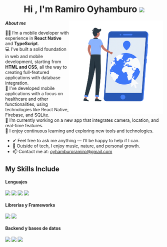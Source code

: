 <h1 align="center"><b>Hi , I'm Ramiro Oyhamburo </b><img src="https://media.giphy.com/media/hvRJCLFzcasrR4ia7z/giphy.gif" width="35"></h1>
<!--  -->
<img align="right" width=300px alt="Mobile Developer" src="./assets/mobile-dev.png">

**_About me_**

👨‍💻 I’m a mobile developer with experience in **React Native** and **TypeScript**.  
💻 I’ve built a solid foundation in web and mobile development, starting from **HTML and CSS**, all the way to creating full-featured applications with database integration.  
📱 I’ve developed mobile applications with a focus on healthcare and other functionalities, using technologies like React Native, Firebase, and SQLite.  
📍 I’m currently working on a new app that integrates camera, location, and real-time features.  
🚀 I enjoy continuous learning and exploring new tools and technologies.  

- ✔ Feel free to ask me anything — I’ll be happy to help if I can.  
- 🧠 Outside of tech, I enjoy music, nature, and personal growth.  
- 📫 Contact me at: [oyhamburoramiro@gmail.com](mailto:oyhamburoramiro@gmail.com)

## My Skills Include

<h4> Lenguajes </h4>
<span> 
  <img src="https://img.shields.io/badge/HTML5-E34F26?style=for-the-badge&logo=html5&logoColor=white">
  <img src="https://img.shields.io/badge/CSS3-1572B6?style=for-the-badge&logo=css3&logoColor=white">
  <img src="https://img.shields.io/badge/JavaScript-F7DF1E?style=for-the-badge&logo=javascript&logoColor=black">
  <img src="https://img.shields.io/badge/typescript-%23007ACC.svg?style=for-the-badge&logo=typescript&logoColor=white">


</span>

<h4> Librerías y Frameworks </h4>
<span> 
  <img src="https://img.shields.io/badge/react_native-%2320232a.svg?style=for-the-badge&logo=react&logoColor=%2361DAFB">
  <img src="https://img.shields.io/badge/react-%2320232a.svg?style=for-the-badge&logo=react&logoColor=%2361DAFB">

</span>

<h4> Backend y bases de datos </h4>
<span>
  <img src="https://img.shields.io/badge/firebase-%23039BE5.svg?style=for-the-badge&logo=firebase">
  <img src="https://img.shields.io/badge/sqlite-%2307405e.svg?style=for-the-badge&logo=sqlite&logoColor=white">
  <img src="https://img.shields.io/badge/node.js-6DA55F?style=for-the-badge&logo=node.js&logoColor=white">
  
</span>


